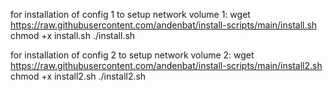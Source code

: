 for installation of config 1 to setup network volume 1:
wget https://raw.githubusercontent.com/andenbat/install-scripts/main/install.sh
chmod +x install.sh
./install.sh


for installation of config 2 to setup network volume 2:
wget https://raw.githubusercontent.com/andenbat/install-scripts/main/install2.sh
chmod +x install2.sh
./install2.sh
